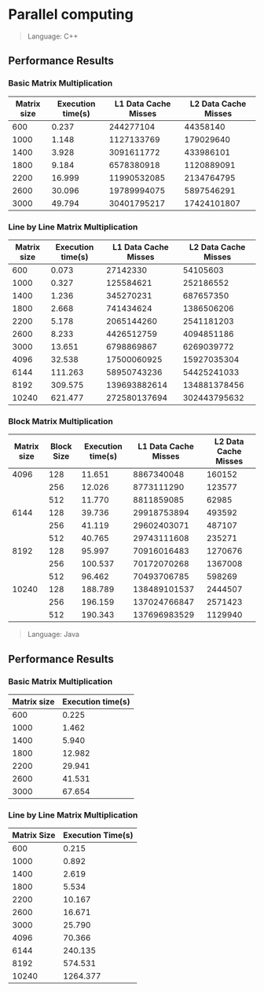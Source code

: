 # Parallel computing

> Language: C++

## Performance Results

### Basic Matrix Multiplication
| Matrix size | Execution time(s) | L1 Data Cache Misses | L2 Data Cache Misses |
| ----------- | ----------------- | -------------------- | -------------------- |
| 600         | 0.237             | 244277104            | 44358140             |
| 1000        | 1.148             | 1127133769           | 179029640            |
| 1400        | 3.928             | 3091611772           | 433986101            |
| 1800        | 9.184             | 6578380918           | 1120889091           |
| 2200        | 16.999            | 11990532085          | 2134764795           |
| 2600        | 30.096            | 19789994075          | 5897546291           |
| 3000        | 49.794            | 30401795217          | 17424101807          |

### Line by Line Matrix Multiplication
| Matrix size | Execution time(s) | L1 Data Cache Misses | L2 Data Cache Misses |
| ----------- | ----------------- | -------------------- | -------------------- |
| 600         | 0.073             | 27142330             | 54105603             |
| 1000        | 0.327             | 125584621            | 252186552            |
| 1400        | 1.236             | 345270231            | 687657350            |
| 1800        | 2.668             | 741434624            | 1386506206           |
| 2200        | 5.178             | 2065144260           | 2541181203           |
| 2600        | 8.233             | 4426512759           | 4094851186           |
| 3000        | 13.651            | 6798869867           | 6269039772           |
| 4096        | 32.538            | 17500060925          | 15927035304          |
| 6144        | 111.263           | 58950743236          | 54425241033          |
| 8192        | 309.575           | 139693882614         | 134881378456         |
| 10240       | 621.477           | 272580137694         | 302443795632         |

### Block Matrix Multiplication

| Matrix size | Block Size | Execution time(s) | L1 Data Cache Misses | L2 Data Cache Misses |
| ----------- | ---------- | ----------------- | -------------------- | -------------------- |
| 4096        | 128        | 11.651            | 8867340048           | 160152               |
|             | 256        | 12.026            | 8773111290           | 123577               |
|             | 512        | 11.770            | 8811859085           | 62985                |
| 6144        | 128        | 39.736            | 29918753894          | 493592               |
|             | 256        | 41.119            | 29602403071          | 487107               |
|             | 512        | 40.765            | 29743111608          | 235271               |
| 8192        | 128        | 95.997            | 70916016483          | 1270676              |
|             | 256        | 100.537           | 70172070268          | 1367008              |
|             | 512        | 96.462            | 70493706785          | 598269               |
| 10240       | 128        | 188.789           | 138489101537         | 2444507              |
|             | 256        | 196.159           | 137024766847         | 2571423              |
|             | 512        | 190.343           | 137696983529         | 1129940              |

> Language: Java

## Performance Results

### Basic Matrix Multiplication
| Matrix size | Execution time(s) |
| ----------- | ----------------- |
| 600         | 0.225             |
| 1000        | 1.462             |
| 1400        | 5.940             |
| 1800        | 12.982            |
| 2200        | 29.941            |
| 2600        | 41.531            |
| 3000        | 67.654            |

### Line by Line Matrix Multiplication
| Matrix Size | Execution Time(s) |
| ----------- | ----------------- |
| 600         | 0.215             |
| 1000        | 0.892             |
| 1400        | 2.619             |
| 1800        | 5.534             |
| 2200        | 10.167            |
| 2600        | 16.671            |
| 3000        | 25.790            |
| 4096        | 70.366            |
| 6144        | 240.135           |
| 8192        | 574.531           |
| 10240       | 1264.377          |

